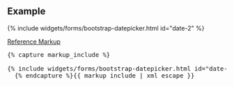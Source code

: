 <h2 id="example-code-1">Example</h2>
<div class="example">
  <div class="row">
    <div class="col-md-5">
      <div class="example-pf">
        {% include widgets/forms/bootstrap-datepicker.html id="date-2" %}
      </div>
    </div>
  </div>
</div>
<p class="reference-markup"><a class="collapse-toggle" data-toggle="collapse" aria-expanded="true" aria-controls="markup-1" href="#markup-1">Reference Markup</a></p>
<div class="collapse in" id="markup-1">
  <pre class="prettyprint">{% capture markup_include %}
<script src="components/bootstrap-datepicker/dist/js/bootstrap-datepicker.js"></script>
{% include widgets/forms/bootstrap-datepicker.html id="date-2" %}
  {% endcapture %}{{ markup_include | xml_escape }}</pre>
</div>
